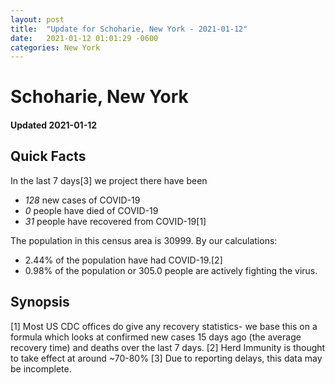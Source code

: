 ```yaml
---
layout: post
title:  "Update for Schoharie, New York - 2021-01-12"
date:   2021-01-12 01:01:29 -0600
categories: New York
---
```


# Schoharie, New York
#### Updated 2021-01-12

## Quick Facts

In the last 7 days[3] we project there have been
- *128* new cases of COVID-19
- *0* people have died of COVID-19
- *31* people have recovered from COVID-19[1]

The population in this census area is 30999. By our calculations:
- 2.44% of the population have had COVID-19.[2]
- 0.98% of the population or 305.0 people are actively fighting the virus.

## Synopsis




[1] Most US CDC offices do give any recovery statistics- we base this on a formula which looks at confirmed new cases
15 days ago (the average recovery time) and deaths over the last 7 days.
[2] Herd Immunity is thought to take effect at around ~70-80%
[3] Due to reporting delays, this data may be incomplete. 
    